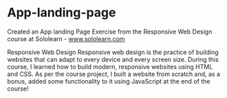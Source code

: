 # App-landing-page
Created an App landing Page
Exercise from the Responsive Web Design course at Sololearn - www.sololearn.com

Responsive Web Design
Responsive web design is the practice of building websites that can adapt to every device and every screen size. 
During this course, I learned how to build modern, responsive websites using HTML and CSS. 
As per the course project, I built a website from scratch and, as a bonus, added some functionality to it using JavaScript at the end of the course!
